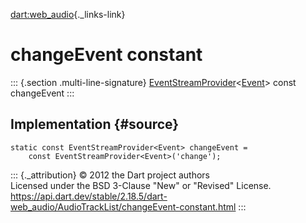 [dart:web\_audio](../../dart-web_audio/dart-web_audio-library){._links-link}

changeEvent constant
====================

::: {.section .multi-line-signature}
[EventStreamProvider](../../dart-html/eventstreamprovider-class)\<[Event](../../dart-html/event-class)\>
const changeEvent
:::

Implementation {#source}
--------------

``` {.language-dart data-language="dart"}
static const EventStreamProvider<Event> changeEvent =
    const EventStreamProvider<Event>('change');
```

::: {._attribution}
© 2012 the Dart project authors\
Licensed under the BSD 3-Clause \"New\" or \"Revised\" License.\
<https://api.dart.dev/stable/2.18.5/dart-web_audio/AudioTrackList/changeEvent-constant.html>
:::
